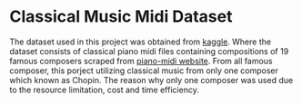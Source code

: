 # Classical Music Midi Dataset

The dataset used in this project was obtained from [kaggle](https://www.kaggle.com/datasets/soumikrakshit/classical-music-midi). Where the dataset consists of classical piano midi files containing compositions of 19 famous composers scraped from [piano-midi website](http://www.piano-midi.de). From all famous composer, this porject utilizing classical music from only one composer which known as Chopin. The reason why only one composer was used due to the resource limitation, cost and time efficiency.
